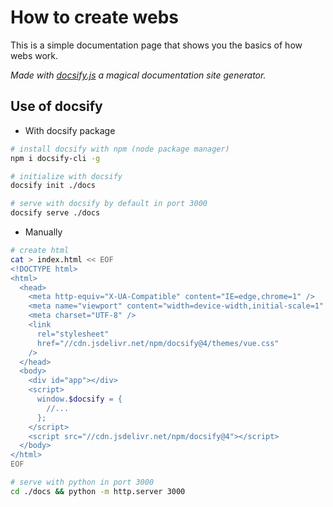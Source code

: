 # How to create webs

This is a simple documentation page that shows you the basics of how webs work.

*Made with [docsify.js](https://github.com/docsifyjs/docsify) a magical documentation site generator.*

## Use of docsify

- With docsify package
```sh
# install docsify with npm (node package manager)
npm i docsify-cli -g

# initialize with docsify
docsify init ./docs

# serve with docsify by default in port 3000
docsify serve ./docs
```

- Manually
```sh
# create html
cat > index.html << EOF
<!DOCTYPE html>
<html>
  <head>
    <meta http-equiv="X-UA-Compatible" content="IE=edge,chrome=1" />
    <meta name="viewport" content="width=device-width,initial-scale=1" />
    <meta charset="UTF-8" />
    <link
      rel="stylesheet"
      href="//cdn.jsdelivr.net/npm/docsify@4/themes/vue.css"
    />
  </head>
  <body>
    <div id="app"></div>
    <script>
      window.$docsify = {
        //...
      };
    </script>
    <script src="//cdn.jsdelivr.net/npm/docsify@4"></script>
  </body>
</html>
EOF

# serve with python in port 3000
cd ./docs && python -m http.server 3000
```